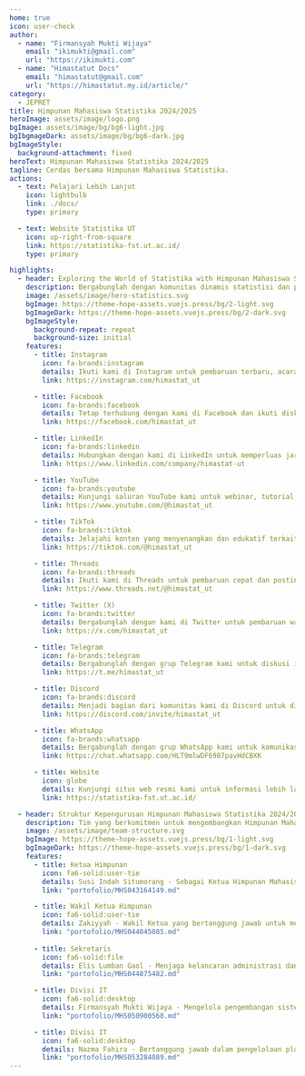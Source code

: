 ```yaml
--- 
home: true
icon: user-check
author:
  - name: "Firmansyah Mukti Wijaya"
    email: "ikimukti@gmail.com"
    url: "https://ikimukti.com"
  - name: "Himastatut Docs"
    email: "himastatut@gmail.com"
    url: "https://himastatut.my.id/article/"
category:
  - JEPRET
title: Himpunan Mahasiswa Statistika 2024/2025
heroImage: assets/image/logo.png
bgImage: assets/image/bg/bg6-light.jpg
bgIbgmageDark: assets/image/bg/bg6-dark.jpg
bgImageStyle:
  background-attachment: fixed
heroText: Himpunan Mahasiswa Statistika 2024/2025
tagline: Cerdas bersama Himpunan Mahasiswa Statistika.
actions:
  - text: Pelajari Lebih Lanjut
    icon: lightbulb
    link: ./docs/
    type: primary

  - text: Website Statistika UT
    icon: up-right-from-square
    link: https://statistika-fst.ut.ac.id/
    type: primary

highlights:
  - header: Exploring the World of Statistika with Himpunan Mahasiswa Statistika UT
    description: Bergabunglah dengan komunitas dinamis statistisi dan penggemar data di Himpunan Mahasiswa Statistika UT. Kami berkomitmen untuk meningkatkan pengetahuan, kolaborasi, dan pertumbuhan di bidang statistika.
    image: /assets/image/hero-statistics.svg
    bgImage: https://theme-hope-assets.vuejs.press/bg/2-light.svg
    bgImageDark: https://theme-hope-assets.vuejs.press/bg/2-dark.svg
    bgImageStyle:
      background-repeat: repeat
      background-size: initial
    features:
      - title: Instagram
        icon: fa-brands:instagram
        details: Ikuti kami di Instagram untuk pembaruan terbaru, acara, dan kegiatan komunitas.
        link: https://instagram.com/himastat_ut

      - title: Facebook
        icon: fa-brands:facebook
        details: Tetap terhubung dengan kami di Facebook dan ikuti diskusi serta kegiatan komunitas.
        link: https://facebook.com/himastat_ut

      - title: LinkedIn
        icon: fa-brands:linkedin
        details: Hubungkan dengan kami di LinkedIn untuk memperluas jaringan profesional Anda di bidang statistika.
        link: https://www.linkedin.com/company/himastat-ut

      - title: YouTube
        icon: fa-brands:youtube
        details: Kunjungi saluran YouTube kami untuk webinar, tutorial, dan konten edukasi lainnya.
        link: https://www.youtube.com/@himastat_ut

      - title: TikTok
        icon: fa-brands:tiktok
        details: Jelajahi konten yang menyenangkan dan edukatif terkait statistika dan kehidupan mahasiswa di TikTok kami.
        link: https://tiktok.com/@himastat_ut

      - title: Threads
        icon: fa-brands:threads
        details: Ikuti kami di Threads untuk pembaruan cepat dan posting menarik dari komunitas statistisi.
        link: https://www.threads.net/@himastat_ut

      - title: Twitter (X)
        icon: fa-brands:twitter
        details: Bergabunglah dengan kami di Twitter untuk pembaruan waktu nyata dan percakapan tentang tren dan riset statistika.
        link: https://x.com/himastat_ut

      - title: Telegram
        icon: fa-brands:telegram
        details: Bergabunglah dengan grup Telegram kami untuk diskusi interaktif, pengumuman, dan lainnya.
        link: https://t.me/himastat_ut

      - title: Discord
        icon: fa-brands:discord
        details: Menjadi bagian dari komunitas kami di Discord untuk diskusi, kelompok belajar, dan koordinasi acara.
        link: https://discord.com/invite/himastat_ut

      - title: WhatsApp
        icon: fa-brands:whatsapp
        details: Bergabunglah dengan grup WhatsApp kami untuk komunikasi langsung dan pembaruan tentang kegiatan Himpunan Mahasiswa Statistika.
        link: https://chat.whatsapp.com/HLT9mlwDF6987pavHdCBXK

      - title: Website
        icon: globe
        details: Kunjungi situs web resmi kami untuk informasi lebih lanjut tentang program, acara, dan pembaruan kami.
        link: https://statistika-fst.ut.ac.id/

  - header: Struktur Kepengurusan Himpunan Mahasiswa Statistika 2024/2025
    description: Tim yang berkomitmen untuk mengembangkan Himpunan Mahasiswa Statistika dengan semangat kebersamaan dan inovasi.
    image: /assets/image/team-structure.svg
    bgImage: https://theme-hope-assets.vuejs.press/bg/1-light.svg
    bgImageDark: https://theme-hope-assets.vuejs.press/bg/1-dark.svg
    features:
      - title: Ketua Himpunan
        icon: fa6-solid:user-tie
        details: Susi Indah Situmorang - Sebagai Ketua Himpunan Mahasiswa Statistika, Susi memimpin dengan visi yang kuat untuk membangun komunitas yang solid dan berdaya saing tinggi dalam bidang statistika.
        link: "portofolio/MHS043164149.md"

      - title: Wakil Ketua Himpunan
        icon: fa6-solid:user-tie
        details: Zakiyyah - Wakil Ketua yang bertanggung jawab untuk mendukung kepemimpinan ketua dalam menjalankan program kerja serta memastikan kelancaran organisasi.
        link: "portofolio/MHS044845085.md"
      
      - title: Sekretaris
        icon: fa6-solid:file
        details: Elis Lumban Gaol - Menjaga kelancaran administrasi dan komunikasi internal organisasi, serta memastikan setiap agenda dan rapat terlaksana dengan baik.
        link: "portofolio/MHS044875482.md"

      - title: Divisi IT
        icon: fa6-solid:desktop
        details: Firmansyah Mukti Wijaya - Mengelola pengembangan sistem dan teknologi informasi dalam organisasi, memastikan infrastruktur IT berjalan lancar dan mendukung aktivitas operasional.
        link: "portofolio/MHS050900568.md"

      - title: Divisi IT
        icon: fa6-solid:desktop
        details: Nazma Fahira - Bertanggung jawab dalam pengelolaan platform digital dan teknologi yang mendukung kegiatan himpunan, serta melakukan riset dan inovasi dalam bidang teknologi statistika.
        link: "portofolio/MHS053284089.md"
--- 
```



<GitContributors />
<GitChangelog />